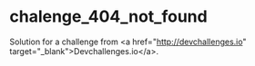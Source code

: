 # chalenge_404_not_found
Solution for a challenge from  &lt;a href="http://devchallenges.io" target="_blank">Devchallenges.io&lt;/a>.
